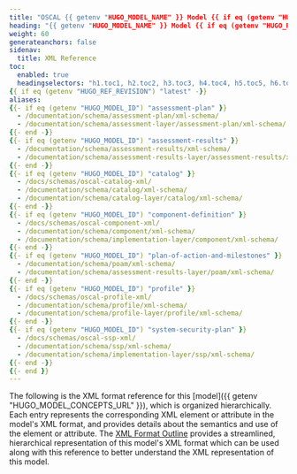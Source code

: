 ```yaml
---
title: "OSCAL {{ getenv "HUGO_MODEL_NAME" }} Model {{ if eq (getenv "HUGO_REF_VERSION") "develop" }}Development Snapshot{{ else }}v{{ getenv "HUGO_REF_VERSION" }}{{ end }} XML Format Reference"
heading: "{{ getenv "HUGO_MODEL_NAME" }} Model {{ if eq (getenv "HUGO_REF_VERSION") "develop" }}Development Snapshot{{ else }}v{{ getenv "HUGO_REF_VERSION" }}{{ end }} XML Format Reference"
weight: 60
generateanchors: false
sidenav:
  title: XML Reference
toc:
  enabled: true
  headingselectors: "h1.toc1, h2.toc2, h3.toc3, h4.toc4, h5.toc5, h6.toc6"
{{ if eq (getenv "HUGO_REF_REVISION") "latest" -}}
aliases:
{{- if eq (getenv "HUGO_MODEL_ID") "assessment-plan" }}
  - /documentation/schema/assessment-plan/xml-schema/
  - /documentation/schema/assessment-layer/assessment-plan/xml-schema/
{{- end -}}
{{- if eq (getenv "HUGO_MODEL_ID") "assessment-results" }}
  - /documentation/schema/assessment-results/xml-schema/
  - /documentation/schema/assessment-results-layer/assessment-results/xml-schema/
{{- end -}}
{{- if eq (getenv "HUGO_MODEL_ID") "catalog" }}
  - /docs/schemas/oscal-catalog-xml/
  - /documentation/schema/catalog/xml-schema/
  - /documentation/schema/catalog-layer/catalog/xml-schema/
{{- end -}}
{{- if eq (getenv "HUGO_MODEL_ID") "component-definition" }}
  - /docs/schemas/oscal-component-xml/
  - /documentation/schema/component/xml-schema/
  - /documentation/schema/implementation-layer/component/xml-schema/
{{- end -}}
{{- if eq (getenv "HUGO_MODEL_ID") "plan-of-action-and-milestones" }}
  - /documentation/schema/poam/xml-schema/
  - /documentation/schema/assessment-results-layer/poam/xml-schema/
{{- end -}}
{{- if eq (getenv "HUGO_MODEL_ID") "profile" }}
  - /docs/schemas/oscal-profile-xml/
  - /documentation/schema/profile/xml-schema/
  - /documentation/schema/profile-layer/profile/xml-schema/
{{- end -}}
{{- if eq (getenv "HUGO_MODEL_ID") "system-security-plan" }}
  - /docs/schemas/oscal-ssp-xml/
  - /documentation/schema/ssp/xml-schema/
  - /documentation/schema/implementation-layer/ssp/xml-schema/
{{- end -}}
{{- end }}
---
```


The following is the XML format reference for this [model]({{ getenv "HUGO_MODEL_CONCEPTS_URL" }}), which is organized hierarchically. Each entry represents the corresponding XML element or attribute in the model's XML format, and provides details about the semantics and use of the element or attribute. The [XML Format Outline](../xml-outline/) provides a streamlined, hierarchical representation of this model's XML format which can be used along with this reference to better understand the XML representation of this model.

<!-- DO NOT REMOVE. Generated text below -->
